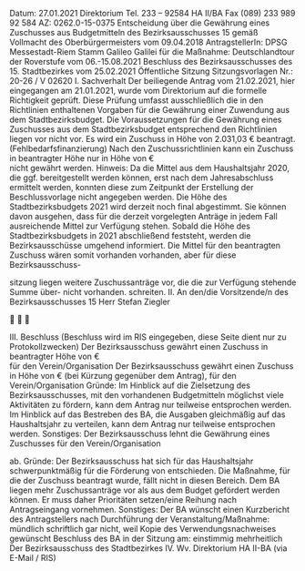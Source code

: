Datum: 27.01.2021
Direktorium 
Tel. 233 – 92584
HA II/BA
Fax (089) 233 989 92 584
AZ: 0262.0-15-0375
Entscheidung über die
Gewährung eines Zuschusses aus 
Budgetmitteln des Bezirksausschusses 15
gemäß Vollmacht des Oberbürgermeisters vom 09.04.2018
AntragstellerIn:
DPSG Messestadt-Riem Stamm Galileo Galilei
für die Maßnahme: Deutschlandtour der Roverstufe vom 06.-15.08.2021
Beschluss des Bezirksausschusses des 15. Stadtbezirkes vom 25.02.2021
Öffentliche Sitzung
Sitzungsvorlagen Nr.: 20-26 / V 02620
I.
Sachverhalt
Der beiliegende Antrag vom 21.02.2021, hier eingegangen am 21.01.2021, wurde vom Direktorium 
auf die formelle Richtigkeit geprüft. Diese Prüfung umfasst ausschließlich die in den Richtlinien 
enthaltenen Vorgaben für die Gewährung einer Zuwendung aus dem Stadtbezirksbudget.
Die Voraussetzungen für die Gewährung eines Zuschusses aus dem Stadtbezirksbudget 
entsprechend den Richtlinien liegen
  vor
 nicht vor.
Es wird ein Zuschuss in Höhe von 2.031,03 € beantragt. (Fehlbedarfsfinanzierung)
Nach den Zuschussrichtlinien kann ein Zuschuss
 in beantragter Höhe
 nur in Höhe von €           
 nicht
gewährt werden.
Hinweis:
Da die Mittel aus dem Haushaltsjahr 2020, die ggf. bereitgestellt werden können, erst nach dem 
Jahresabschluss ermittelt werden, konnten diese zum Zeitpunkt der Erstellung der Beschlussvorlage 
nicht angegeben werden. Die Höhe des Stadtbezirksbudgets 2021 wird derzeit noch final abgestimmt. 
Sie können davon ausgehen, dass für die derzeit vorgelegten Anträge in jedem Fall ausreichende 
Mittel zur Verfügung stehen. Sobald die Höhe des Stadtbezirksbudgets in 2021 abschließend 
feststeht, werden die Bezirksausschüsse umgehend informiert.
Die Mittel für den beantragten Zuschuss wären somit
 vorhanden
 vorhanden, aber für diese Bezirksausschuss-
     
sitzung liegen weitere Zuschussanträge vor,
die die zur Verfügung stehende Summe über-
 nicht vorhanden.
schreiten.
II.
An den/die Vorsitzende/n
des Bezirksausschusses 15
Herr Stefan Ziegler
                                                   





III.
Beschluss (Beschluss wird im RIS eingegeben, diese Seite dient nur zu Protokollzwecken)
Der Bezirksausschuss gewährt einen Zuschuss in beantragter Höhe von €                     
für den Verein/Organisation 
Der Bezirksausschuss gewährt einen Zuschuss in Höhe von € 
(bei Kürzung gegenüber dem Antrag), für den Verein/Organisation 
Gründe:
Im Hinblick auf die Zielsetzung des Bezirksausschusses, mit den vorhandenen 
Budgetmitteln möglichst viele Aktivitäten zu fördern, kann dem Antrag nur teilweise 
entsprochen werden.
Im Hinblick auf das Bestreben des BA, die Ausgaben gleichmäßig auf das 
Haushaltsjahr zu verteilen, kann dem Antrag nur teilweise entsprochen werden.
Sonstiges:
Der Bezirksausschuss lehnt die Gewährung eines Zuschusses für den Verein/Organisation 
 
ab.
Gründe:
Der Bezirksausschuss hat sich für das Haushaltsjahr schwerpunktmäßig für die 
Förderung von 
entschieden. Die Maßnahme, für die der Zuschuss beantragt wurde, fällt nicht in 
diesen Bereich.
Dem BA liegen mehr Zuschussanträge vor als aus dem Budget gefördert werden 
können. Er muss daher Prioritäten setzen/eine Reihung nach Antragseingang 
vornehmen.
Sonstiges:
Der BA wünscht einen Kurzbericht des Antragstellers nach Durchführung der  Veranstaltung/Maßnahme:
 mündlich 
 schriftlich 
 gar nicht, weil 
 Kopie des Verwendungsnachweises gewünscht
Beschluss des BA in der Sitzung am: 
einstimmig
mehrheitlich
Der Bezirksausschuss des Stadtbezirkes 
IV.
Wv. Direktorium HA II-BA (via E-Mail / RIS)


